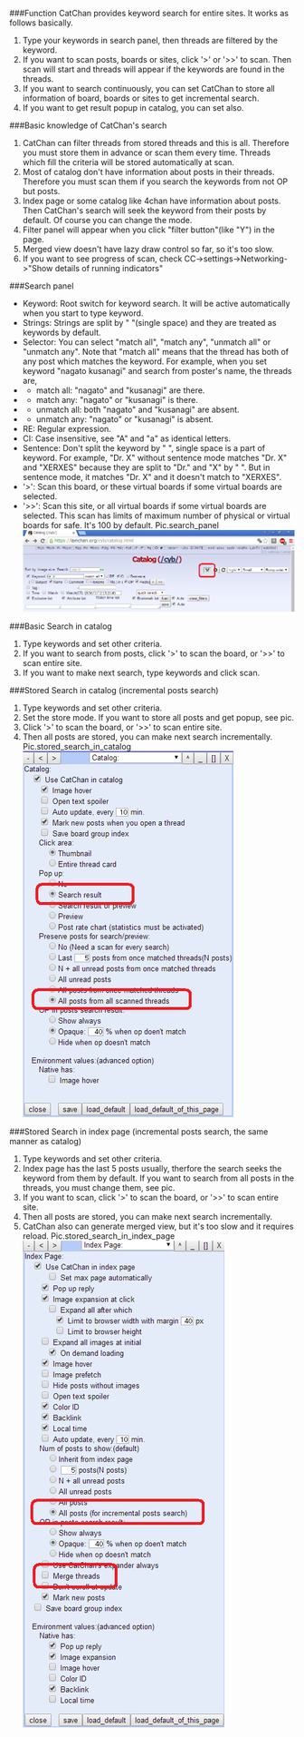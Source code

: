 ###Function
CatChan provides keyword search for entire sites. It works as follows basically.<br>
1. Type your keywords in search panel, then threads are filtered by the keyword.<br>
2. If you want to scan posts, boards or sites, click '>' or '>>' to scan. Then scan will start and threads will appear if the keywords are found in the threads.<br>
3. If you want to search continuously, you can set CatChan to store all information of board, boards or sites to get incremental search.<br>
4. If you want to get result popup in catalog, you can set also.<br>

###Basic knowledge of CatChan's search
1. CatChan can filter threads from stored threads and this is all. Therefore you must store them in advance or scan them every time. Threads which fill the criteria will be stored automatically at scan.
2. Most of catalog don't have information about posts in their threads. Therefore you must scan them if you search the keywords from not OP but posts.
3. Index page or some catalog like 4chan have information about posts. Then CatChan's search will seek the keyword from their posts by default. Of course you can change the mode.
4. Filter panel will appear when you click "filter button"(like "Y") in the page.
5. Merged view doesn't have lazy draw control so far, so it's too slow.
6. If you want to see progress of scan, check CC->settings->Networking->"Show details of running indicators"

###Search panel
- Keyword: Root switch for keyword search. It will be active automatically when you start to type keyword.
- Strings: Strings are split by " "(single space) and they are treated as keywords by default.
- Selector: You can select "match all", "match any", "unmatch all" or "unmatch any". Note that "match all" means that the thread has both of any post which matches the keyword. For example, when you set keyword "nagato kusanagi" and search from poster's name, the threads are,
- - match all: "nagato" and "kusanagi" are there.
- - match any: "nagato" or "kusanagi" is there.
- - unmatch all: both "nagato" and "kusanagi" are absent.
- - unmatch any: "nagato" or "kusanagi" is absent. 
- RE: Regular expression.
- CI: Case insensitive, see "A" and "a" as identical letters.
- Sentence: Don't split the keyword by " ", single space is a part of keyword. For example, "Dr. X" without sentence mode matches "Dr. X" and "XERXES" because they are split to "Dr." and "X" by " ". But in sentence mode, it matches "Dr. X" and it doesn't match to "XERXES".
- '>': Scan this board, or these virtual boards if some virtual boards are selected.
- '>>': Scan this site, or all virtual boards if some virtual boards are selected. This scan has limits of maximum number of physical or virtual boards for safe. It's 100 by default.
Pic.search_panel ![Pic.search_panel](https://github.com/DogMan8/CatChan/blob/master/docs/search_panel_0.png)<br>

###Basic Search in catalog
1. Type keywords and set other criteria.
2. If you want to search from posts, click '>' to scan the board, or '>>' to scan entire site.
3. If you want to make next search, type keywords and click scan.

###Stored Search in catalog (incremental posts search)
1. Type keywords and set other criteria.
2. Set the store mode. If you want to store all posts and get popup, see pic.
3. Click '>' to scan the board, or '>>' to scan entire site.
4. Then all posts are stored, you can make next search incrementally.
Pic.stored_search_in_catalog ![Pic.stored_search_in_catalog](https://github.com/DogMan8/CatChan/blob/master/docs/search_stored_catalog_0.png)<br>

###Stored Search in index page (incremental posts search, the same manner as catalog)
1. Type keywords and set other criteria.
2. Index page has the last 5 posts usually, therfore the search seeks the keyword from them by default. If you want to search from all posts in the threads, you must change them, see pic.
3. If you want to scan, click '>' to scan the board, or '>>' to scan entire site.
4. Then all posts are stored, you can make next search incrementally.
5. CatChan also can generate merged view, but it's too slow and it requires reload.
Pic.stored_search_in_index_page ![Pic.stored_search_in_index_page](https://github.com/DogMan8/CatChan/blob/master/docs/search_stored_page_0.png)<br>
